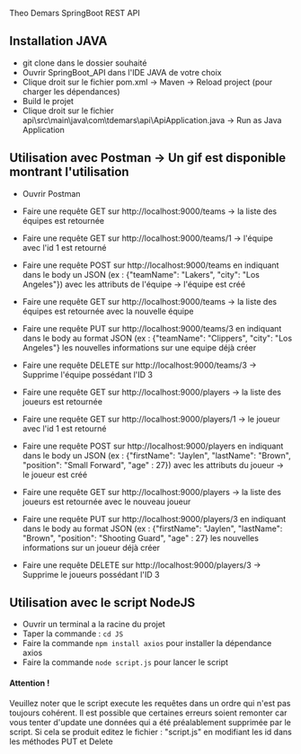 Theo Demars SpringBoot REST API

## Installation JAVA
 - git clone dans le dossier souhaité
 - Ouvrir SpringBoot_API dans l'IDE JAVA de votre choix
 - Clique droit sur le fichier pom.xml -> Maven -> Reload project (pour charger les dépendances)
 - Build le projet
 - Clique droit sur le fichier api\src\main\java\com\tdemars\api\ApiApplication.java -> Run as Java Application

## Utilisation avec Postman -> Un gif est disponible montrant l'utilisation
 - Ouvrir Postman

 - Faire une requête GET sur http://localhost:9000/teams -> la liste des équipes est retournée
 - Faire une requête GET sur http://localhost:9000/teams/1 -> l'équipe avec l'id 1 est retourné
 - Faire une requête POST sur http://localhost:9000/teams en indiquant dans le body un JSON (ex : {"teamName": "Lakers", "city": "Los Angeles"}) avec les attributs de l'équipe -> l'équipe est créé
 - Faire une requête GET sur http://localhost:9000/teams -> la liste des équipes est retournée avec la nouvelle équipe
 - Faire une requête PUT sur http://localhost:9000/teams/3 en indiquant dans le body au format JSON (ex : {"teamName": "Clippers", "city": "Los Angeles"} les nouvelles informations sur une equipe déjà créer 
 - Faire une requête DELETE sur http://localhost:9000/teams/3 -> Supprime l'équipe possédant l'ID 3

 - Faire une requête GET sur http://localhost:9000/players -> la liste des joueurs est retournée
 - Faire une requête GET sur http://localhost:9000/players/1 -> le joueur avec l'id 1 est retourné
 - Faire une requête POST sur  http://localhost:9000/players en indiquant dans le body un JSON (ex : {"firstName": "Jaylen", "lastName": "Brown", "position": "Small Forward", "age" : 27}) avec les attributs du joueur -> le joueur est créé
 - Faire une requête GET sur  http://localhost:9000/players -> la liste des joueurs est retournée avec le nouveau joueur 
 - Faire une requête PUT sur http://localhost:9000/players/3 en indiquant dans le body au format JSON (ex : {"firstName": "Jaylen", "lastName": "Brown", "position": "Shooting Guard", "age" : 27} les nouvelles informations sur un joueur déjà créer 
 - Faire une requête DELETE sur http://localhost:9000/players/3 -> Supprime le joueurs possédant l'ID 3 

## Utilisation avec le script NodeJS
 - Ouvrir un terminal a la racine du projet
 - Taper la commande : `cd JS` 
 - Faire la commande `npm install axios` pour installer la dépendance axios
 - Faire la commande `node script.js` pour lancer le script

#### Attention ! 
Veuillez noter que le script execute les requêtes dans un ordre qui n'est pas toujours cohérent. Il est possible que certaines erreurs soient remonter car vous tenter d'update une données qui a été préalablement supprimée par le script. Si cela se produit editez le fichier : "script.js" en modifiant les id dans les méthodes PUT et Delete
